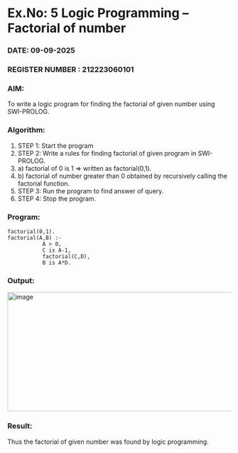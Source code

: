 # Ex.No: 5   Logic Programming – Factorial of number   
### DATE: 09-09-2025                                                                            
### REGISTER NUMBER : 212223060101
### AIM: 
To  write  a logic program for finding the factorial of given number using SWI-PROLOG. 
### Algorithm:
1. STEP 1: Start the program
2. STEP 2:  Write a rules for finding factorial of given program in SWI-PROLOG.
3.   a)	factorial of 0 is 1 => written as factorial(0,1).
4.   b)	factorial of number greater than 0 obtained by recursively calling the factorial    function.
5. STEP 3: Run the program  to find answer of  query.
6. STEP 4: Stop the program.

### Program:
```
factorial(0,1).
factorial(A,B) :-  
           A > 0, 
           C is A-1,
           factorial(C,D),
           B is A*D.
```
### Output:
<img width="777" height="268" alt="image" src="https://github.com/user-attachments/assets/ef126b9b-afd7-4dd1-aa79-847d285721bf" />

### Result:
Thus the factorial of given number was found by logic programming. 

